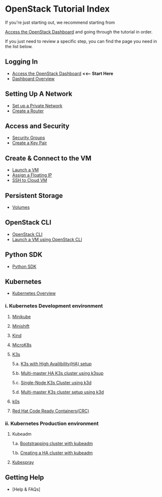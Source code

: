 # OpenStack Tutorial Index

If you're just starting out, we recommend starting from

[Access the OpenStack Dashboard](logging-in/access-the-openstack-dashboard.md)
and going through the tutorial in order.

If you just need to review a specific step, you can find the page you need in
the list below.

## Logging In

- [Access the OpenStack Dashboard](logging-in/access-the-openstack-dashboard.md)
**<<-- Start Here**
- [Dashboard Overview](logging-in/dashboard-overview.md)

## Setting Up A Network

- [Set up a Private Network](setting-up-a-network/set-up-a-private-network.md)
- [Create a Router](setting-up-a-network/create-a-router.md)

## Access and Security

- [Security Groups](access-and-security/security-groups.md)
- [Create a Key Pair](access-and-security/create-a-key-pair.md)

## Create &amp; Connect to the VM

- [Launch a VM](create-and-connect-to-the-VM/launch-a-VM.md)
- [Assign a Floating IP](create-and-connect-to-the-VM/assign-a-floating-IP.md)
- [SSH to Cloud VM](create-and-connect-to-the-VM/ssh-to-cloud-VM.md)

## Persistent Storage

- [Volumes](persistent-storage/volumes.md)

## OpenStack CLI

- [OpenStack CLI](openstack-cli/openstack-CLI.md)
- [Launch a VM using OpenStack CLI](openstack-cli/launch-a-VM-using-openstack-CLI.md)

## Python SDK

- [Python SDK](python-sdk/python-SDK.md)

## Kubernetes

- [Kubernetes Overview](kubernetes/kubernetes.md)

### i. **Kubernetes Development environment**

1. [Minikube](kubernetes/minikube.md)
2. [Minishift](kubernetes/minishift.md)
3. [Kind](kubernetes/kind.md)
4. [MicroK8s](kubernetes/microk8s.md)
5. [K3s](kubernetes/k3s/k3s.md)

    5.a. [K3s with High Availibility(HA) setup](kubernetes/k3s/k3s-ha-cluster.md)

    5.b. [Multi-master HA K3s cluster using k3sup](kubernetes/k3s/k3s-using-k3sup.md)

    5.c. [Single-Node K3s Cluster using k3d](kubernetes/k3s/k3s-using-k3d.md)

    5.d. [Multi-master K3s cluster setup using k3d](kubernetes/k3s/k3s-ha-cluster-using-k3d.md)

6. [k0s](kubernetes/k0s.md)
7. [Red Hat Code Ready Containers(CRC)](kubernetes/crc.md)

### ii. **Kubernetes Production environment**

1. Kubeadm

    1.a. [Bootstrapping cluster with kubeadm](kubernetes/kubeadm/single-master-clusters-with-kubeadm.md)

    1.b. [Creating a HA cluster with kubeadm](kubernetes/kubeadm/HA-clusters-with-kubeadm.md)

2. [Kubespray](kubernetes/kubespray.md)

## Getting Help

- [Help & FAQs]
